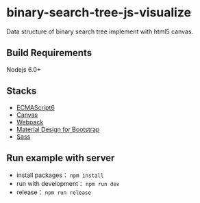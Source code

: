 binary-search-tree-js-visualize
===
Data structure of binary search tree implement with html5 canvas.

## Build Requirements

Nodejs 6.0+

## Stacks
* [ECMAScript6](http://es6-features.org/)
* [Canvas](https://developer.mozilla.org/en-US/docs/Web/API/Canvas_API)
* [Webpack](https://webpack.github.io/)
* [Material Design for Bootstrap](http://fezvrasta.github.io/bootstrap-material-design/)
* [Sass](http://sass-lang.com/)

## Run example with server
* install packages： `npm install`
* run with development： `npm run dev`
* release： `npm run release`
